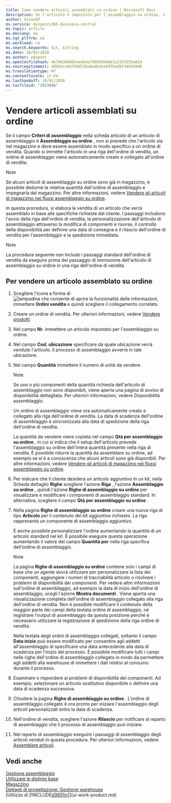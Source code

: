```yaml
---
title: Come vendere articoli assemblati su ordine | Microsoft Docs
description: Se l'articolo è impostato per l'assemblaggio su ordine, si presume che l'articolo non sia in magazzino e debba essere combinato in modo specifico a un ordine di vendita. Quando si immette l'articolo in una riga dell'ordine di vendita, un ordine di assemblaggio viene automaticamente creato e collegato all'ordine di vendita.
author: SorenGP
ms.service: dynamics365-business-central
ms.topic: article
ms.devlang: na
ms.tgt_pltfrm: na
ms.workload: na
ms.search.keywords: kit, kitting
ms.date: 10/01/2020
ms.author: edupont
ms.openlocfilehash: 4e7d6380465eed64a7086b9348e1a2261555a024
ms.sourcegitcommit: ddbb5cede750df1baba4b3eab8fbed6744b5b9d6
ms.translationtype: HT
ms.contentlocale: it-CH
ms.lasthandoff: 10/01/2020
ms.locfileid: "3913906"
---
```

# <a name="sell-items-assembled-to-order"></a>Vendere articoli assemblati su ordine
Se il campo **Criteri di assemblaggio** nella scheda articolo di un articolo di assemblaggio è **Assemblaggio su ordine** , non si prevede che l'articolo sia nel magazzino e deve essere assemblato in modo specifico a un ordine di vendita. Quando si immette l'articolo in una riga dell'ordine di vendita, un ordine di assemblaggio viene automaticamente creato e collegato all'ordine di vendita.  

> [!NOTE]  
>  Se alcuni articoli di assemblaggio su ordine sono già in magazzino, è possibile dedurne la relativa quantità dall'ordine di assemblaggio e impegnarla dal magazzino. Per altre informazioni, vedere [Vendere gli articoli di magazzino nei flussi assemblaggio su ordine](assembly-how-to-sell-assemble-to-order-items-and-inventory-items-together.md).  

In questa procedura, si elabora la vendita di un articolo che verrà assemblato in base alle specifiche richieste dal cliente. I passaggi includono l'avvio della riga dell'ordine di vendita, la personalizzazione dell'articolo di assemblaggio attraverso la modifica di componenti e risorse, il controllo della disponibilità per definire una data di consegna e il rilascio dell'ordine di vendita per l'assemblaggio e la spedizione immediata.  

> [!NOTE]  
>  La procedura seguente non include i passaggi standard dell'ordine di vendita da eseguire prima del passaggio di immissione dell'articolo di assemblaggio su ordine in una riga dell'ordine di vendita.  

## <a name="to-sell-an-item-that-is-assembled-to-order"></a>Per vendere un articolo assemblato su ordine  
1.  Scegliere l'icona a forma di ![lampadina che consente di aprire la funzionalità delle informazioni](media/ui-search/search_small.png "Informazioni sull'operazione che si desidera eseguire"), immettere **Ordini vendita** e quindi scegliere il collegamento correlato.  
2.  Creare un ordine di vendita. Per ulteriori informazioni, vedere [Vendere prodotti](sales-how-sell-products.md).  
3.  Nel campo **Nr.** immettere un articolo impostato per l'assemblaggio su ordine.  
4.  Nel campo **Cod. ubicazione** specificare da quale ubicazione verrà venduto l'articolo. Il processo di assemblaggio avverrà in tale ubicazione.  
5.  Nel campo **Quantità** immettere il numero di unità da vendere.  

    > [!NOTE]  
    >  Se uno o più componenti della quantità richiesta dell'articolo di assemblaggio non sono disponibili, viene aperta una pagina di avviso di disponibilità dettagliata. Per ulteriori informazioni, vedere Disponibilità assemblaggio.  

    Un ordine di assemblaggio viene ora automaticamente creato e collegato alla riga dell'ordine di vendita. La data di scadenza dell'ordine di assemblaggio è sincronizzata alla data di spedizione della riga dell'ordine di vendita.  

    La quantità da vendere viene copiata nel campo **Qtà per assemblaggio su ordine** , in cui si indica che il setup dell'articolo prevede l'assemblaggio su ordine dell'intera quantità presente nella riga di vendita. È possibile ridurre la quantità da assemblare su ordine, ad esempio se si è a conoscenza che alcuni articoli sono già disponibili. Per altre informazioni, vedere [Vendere gli articoli di magazzino nei flussi assemblaggio su ordine](assembly-how-to-sell-inventory-items-in-assemble-to-order-flows.md).  

6.  Per indicare che il cliente desidera un articolo aggiuntivo in un kit, nella Scheda dettaglio **Righe** scegliere l'azione **Riga** , l'azione **Assemblaggio su ordine** , quindi l'azione **Righe di assemblaggio su ordine** per visualizzare e modificare i componenti di assemblaggio standard. In alternativa, scegliere il campo **Qtà per assemblaggio su ordine** .  
7.  Nella pagina **Righe di assemblaggio su ordine** creare una nuova riga di tipo **Articolo** per il contenuto del kit aggiuntivo richiesto. La riga rappresenta un componente di assemblaggio aggiuntivo.  

    È anche possibile personalizzare l'ordine aumentando la quantità di un articolo standard nel kit. È possibile eseguire questa operazione aumentando il valore del campo **Quantità per** nella riga specifica dell'ordine di assemblaggio.  

    > [!NOTE]  
    >  La pagina **Righe di assemblaggio su ordine** contiene solo i campi di base che un agente dovrà utilizzare per personalizzare la lista dei componenti, aggiungere i numeri di tracciabilità articolo o risolvere i problemi di disponibilità dei componenti. Per vedere altre informazioni sull'ordine di assemblaggio, ad esempio la data di inizio dell'ordine di assemblaggio, scegli l'azione **Mostra documenti** . Viene aperta una visualizzazione completa dell'ordine di assemblaggio collegato alla riga dell'ordine di vendita. Non è possibile modificare il contenuto della maggior parte dei campi della testata ordine di assemblaggio, né registrare l'output di assemblaggio da questa posizione perché è necessario utilizzare la registrazione di spedizione della riga ordine di vendita.  
    >   
    >  Nella testata degli ordini di assemblaggio collegati, soltanto il campo **Data inizio** può essere modificato per consentire agli addetti all'assemblaggio di specificare una data antecedente alla data di scadenza per l'inizio del processo. È possibile modificare tutti i campi nelle righe dell'ordine di assemblaggio collegato in modo da permettere agli addetti alla warehouse di immettere i dati relativi al consumo durante il processo.  

8.  Esaminare o rispondere ai problemi di disponibilità dei componenti. Ad esempio, selezionare un articolo sostitutivo disponibile o definire una data di scadenza successiva.  
9. Chiudere la pagina **Righe di assemblaggio su ordine** . L'ordine di assemblaggio collegato è ora pronto per iniziare l'assemblaggio degli articoli personalizzati entro la data di scadenza.  
10. Nell'ordine di vendita, scegliere l'azione **Rilascio** per notificare al reparto di assemblaggio che il processo di assemblaggio può iniziare.  
11. Nel reparto di assemblaggio eseguire i passaggi di assemblaggio degli articoli venduti in questa procedura. Per ulteriori informazioni, vedere [Assemblare articoli](assembly-how-to-assemble-items.md).  

## <a name="see-also"></a>Vedi anche  
[Gestione assemblaggio](assembly-assemble-items.md)  
[Utilizzare le distinte base](inventory-how-work-BOMs.md)  
[Magazzino](inventory-manage-inventory.md)  
[Dettagli di progettazione: Gestione warehouse](design-details-warehouse-management.md)  
[Utilizzo di [!INCLUDE[d365fin](includes/d365fin_md.md)]](ui-work-product.md)
